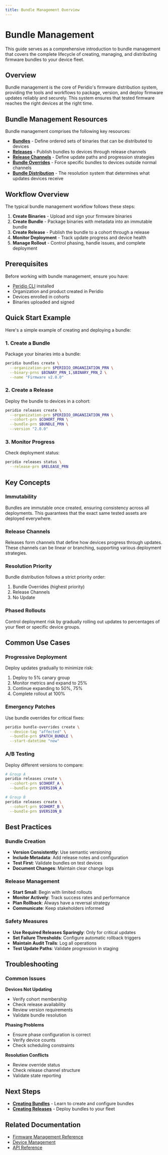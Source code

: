 ```yaml
---
title: Bundle Management Overview
---
```


# Bundle Management

This guide serves as a comprehensive introduction to bundle management that covers the complete lifecycle of creating, managing, and distributing firmware bundles to your device fleet.

## Overview

Bundle management is the core of Peridio's firmware distribution system, providing the tools and workflows to package, version, and deploy firmware updates reliably and securely. This system ensures that tested firmware reaches the right devices at the right time.

## Bundle Management Resources

Bundle management comprises the following key resources:

- **[Bundles](/peridio-core/firmware-management/bundles)** - Define ordered sets of binaries that can be distributed to devices
- **[Releases](/peridio-core/firmware-management/releases)** - Publish bundles to devices through release channels
- **[Release Channels](/peridio-core/firmware-management/release-channels)** - Define update paths and progression strategies
- **[Bundle Overrides](/peridio-core/firmware-management/bundle-overrides)** - Force specific bundles to devices outside normal channels
- **[Bundle Distribution](/peridio-core/firmware-management/bundle-distribution)** - The resolution system that determines what updates devices receive

## Workflow Overview

The typical bundle management workflow follows these steps:

1. **Create Binaries** - Upload and sign your firmware binaries
2. **Create Bundle** - Package binaries with metadata into an immutable bundle
3. **Create Release** - Publish the bundle to a cohort through a release
4. **Monitor Deployment** - Track update progress and device health
5. **Manage Rollout** - Control phasing, handle issues, and complete deployment

## Prerequisites

Before working with bundle management, ensure you have:

- [Peridio CLI](https://github.com/peridio/morel/releases) installed
- Organization and product created in Peridio
- Devices enrolled in cohorts
- Binaries uploaded and signed

## Quick Start Example

Here's a simple example of creating and deploying a bundle:

### 1. Create a Bundle

Package your binaries into a bundle:

```bash
peridio bundles create \
  --organization-prn $PERIDIO_ORGANIZATION_PRN \
  --binary-prns $BINARY_PRN_1,$BINARY_PRN_2 \
  --name "Firmware v2.0.0"
```

### 2. Create a Release

Deploy the bundle to devices in a cohort:

```bash
peridio releases create \
  --organization-prn $PERIDIO_ORGANIZATION_PRN \
  --cohort-prn $COHORT_PRN \
  --bundle-prn $BUNDLE_PRN \
  --version "2.0.0"
```

### 3. Monitor Progress

Check deployment status:

```bash
peridio releases status \
  --release-prn $RELEASE_PRN
```

## Key Concepts

### Immutability

Bundles are immutable once created, ensuring consistency across all deployments. This guarantees that the exact same tested assets are deployed everywhere.

### Release Channels

Releases form channels that define how devices progress through updates. These channels can be linear or branching, supporting various deployment strategies.

### Resolution Priority

Bundle distribution follows a strict priority order:

1. Bundle Overrides (highest priority)
2. Release Channels
3. No Update

### Phased Rollouts

Control deployment risk by gradually rolling out updates to percentages of your fleet or specific device groups.

## Common Use Cases

### Progressive Deployment

Deploy updates gradually to minimize risk:

1. Deploy to 5% canary group
2. Monitor metrics and expand to 25%
3. Continue expanding to 50%, 75%
4. Complete rollout at 100%

### Emergency Patches

Use bundle overrides for critical fixes:

```bash
peridio bundle-overrides create \
  --device-tag "affected" \
  --bundle-prn $PATCH_BUNDLE \
  --start-datetime "now"
```

### A/B Testing

Deploy different versions to compare:

```bash
# Group A
peridio releases create \
  --cohort-prn $COHORT_A \
  --bundle-prn $VERSION_A

# Group B
peridio releases create \
  --cohort-prn $COHORT_B \
  --bundle-prn $VERSION_B
```

## Best Practices

### Bundle Creation

- **Version Consistently**: Use semantic versioning
- **Include Metadata**: Add release notes and configuration
- **Test First**: Validate bundles on test devices
- **Document Changes**: Maintain clear change logs

### Release Management

- **Start Small**: Begin with limited rollouts
- **Monitor Actively**: Track success rates and performance
- **Plan Rollback**: Always have a reversal strategy
- **Communicate**: Keep stakeholders informed

### Safety Measures

- **Use Required Releases Sparingly**: Only for critical updates
- **Set Failure Thresholds**: Configure automatic rollback triggers
- **Maintain Audit Trails**: Log all operations
- **Test Update Paths**: Validate progression in staging

## Troubleshooting

### Common Issues

**Devices Not Updating**

- Verify cohort membership
- Check release availability
- Review version requirements
- Validate bundle resolution

**Phasing Problems**

- Ensure phase configuration is correct
- Verify device counts
- Check scheduling constraints

**Resolution Conflicts**

- Review override status
- Check release channel structure
- Validate state reporting

## Next Steps

- **[Creating Bundles](creating-bundles)** - Learn to create and configure bundles
- **[Creating Releases](creating-releases)** - Deploy bundles to your fleet

## Related Documentation

- [Firmware Management Reference](/peridio-core/firmware-management/overview)
- [Device Management](/peridio-core/device-management/overview)
- [API Reference](/admin-api#bundles)
